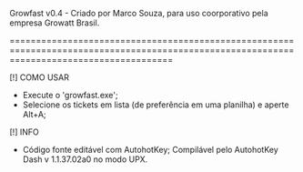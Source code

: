 Growfast v0.4 - Criado por Marco Souza, para uso coorporativo pela empresa Growatt Brasil.

===========================================================================================================================================

[!] COMO USAR
- Execute o 'growfast.exe';
- Selecione os tickets em lista (de preferência em uma planilha) e aperte Alt+A;

[!] INFO
- Código fonte editável com AutohotKey; Compilável pelo AutohotKey Dash v 1.1.37.02a0 no modo UPX.
